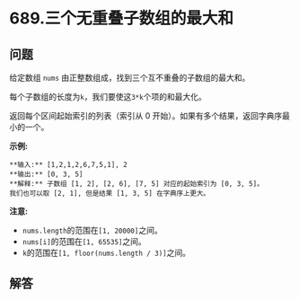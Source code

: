 # 689.三个无重叠子数组的最大和

## 问题

给定数组 `nums` 由正整数组成，找到三个互不重叠的子数组的最大和。

每个子数组的长度为`k`，我们要使这`3*k`个项的和最大化。

返回每个区间起始索引的列表（索引从 0 开始）。如果有多个结果，返回字典序最小的一个。

**示例:**

```
**输入:** [1,2,1,2,6,7,5,1], 2
**输出:** [0, 3, 5]
**解释:** 子数组 [1, 2], [2, 6], [7, 5] 对应的起始索引为 [0, 3, 5]。
我们也可以取 [2, 1], 但是结果 [1, 3, 5] 在字典序上更大。

```

**注意:**

* `nums.length`的范围在`[1, 20000]`之间。
* `nums[i]`的范围在`[1, 65535]`之间。
* `k`的范围在`[1, floor(nums.length / 3)]`之间。



## 解答

